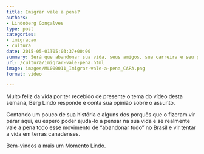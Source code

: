 ```yaml
---
title: Imigrar vale a pena?
authors:
- Lindoberg Gonçalves
type: post
categories:
- imigracao
- cultura
date: 2015-05-01T05:03:37+00:00
summary: Será que abandonar sua vida, seus amigos, sua carreira e seu país realmente valem a pena?
url: /cultura/imigrar-vale-pena.html
image: images/ML000011_Imigrar-vale-a-pena_CAPA.png
format: video

---
```

Muito feliz da vida por ter recebido de presente o tema do vídeo desta semana, Berg Lindo responde e conta sua opinião sobre o assunto.

Contando um pouco de sua história e alguns dos porquês que o fizeram vir parar aqui, eu espero poder ajuda-lo a pensar na sua vida e se realmente vale a pena todo esse movimento de &#8220;abandonar tudo&#8221; no Brasil e vir tentar a vida em terras canadenses.

Bem-vindos a mais um Momento Lindo.